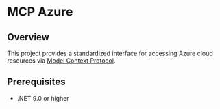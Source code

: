 # MCP Azure

## Overview

This project provides a standardized interface for accessing Azure cloud resources via [Model Context Protocol](https://modelcontextprotocol.io/introduction).


## Prerequisites

- .NET 9.0 or higher
